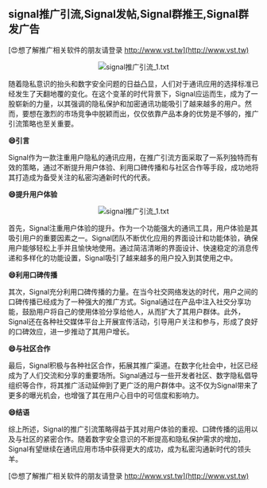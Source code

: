 ## **signal推广引流,Signal发帖,Signal群推王,Signal群发广告**

[😍想了解推广相关软件的朋友请登录 http://www.vst.tw](http://www.vst.tw)

 <center><img src="https://vst.tw/MP4/tuiguang/png/3.png" alt="signal推广引流_1.txt"></center>

随着隐私意识的抬头和数字安全问题的日益凸显，人们对于通讯应用的选择标准已经发生了天翻地覆的变化。在这个变革的时代背景下，Signal应运而生，成为了一股崭新的力量，以其强调的隐私保护和加密通讯功能吸引了越来越多的用户。然而，要想在激烈的市场竞争中脱颖而出，仅仅依靠产品本身的优势是不够的，推广引流策略也至关重要。

**😄引言**

Signal作为一款注重用户隐私的通讯应用，在推广引流方面采取了一系列独特而有效的策略，通过不断提升用户体验、利用口碑传播和与社区合作等手段，成功地将其打造成为备受关注的私密沟通新时代的代表。

**😄提升用户体验**

 <center><img src="https://vst.tw/MP4/tuiguang/png/1.png" alt="signal推广引流_1.txt"></center>

首先，Signal注重用户体验的提升。作为一个功能强大的通讯工具，用户体验是其吸引用户的重要因素之一。Signal团队不断优化应用的界面设计和功能体验，确保用户能够轻松上手并且愉快地使用。通过简洁清晰的界面设计、快速稳定的消息传递和多样化的功能设置，Signal吸引了越来越多的用户投入到其使用之中。

**😄利用口碑传播**

其次，Signal充分利用口碑传播的力量。在当今社交网络发达的时代，用户之间的口碑传播已经成为了一种强大的推广方式。Signal通过在产品中注入社交分享功能，鼓励用户将自己的使用体验分享给他人，从而扩大了其用户群体。此外，Signal还在各种社交媒体平台上开展宣传活动，引导用户关注和参与，形成了良好的口碑效应，进一步推动了其用户增长。

**😄与社区合作**

最后，Signal积极与各种社区合作，拓展其推广渠道。在数字化社会中，社区已经成为了人们交流和分享的重要场所。Signal通过与一些开发者社区、数字隐私倡导组织等合作，将其推广活动延伸到了更广泛的用户群体中。这不仅为Signal带来了更多的曝光机会，也增强了其在用户心目中的可信度和影响力。

**😄结语**

综上所述，Signal的推广引流策略得益于其对用户体验的重视、口碑传播的运用以及与社区的紧密合作。随着数字安全意识的不断提高和隐私保护需求的增加，Signal有望继续在通讯应用市场中获得更大的成功，成为私密沟通新时代的领头羊。

[😍想了解推广相关软件的朋友请登录 http://www.vst.tw](http://www.vst.tw)



